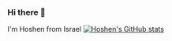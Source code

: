 ### Hi there 👋
I'm Hoshen from Israel 
[![Hoshen's GitHub stats](https://github-readme-stats.vercel.app/api?username=HoshenIshay)](https://github.com/anuraghazra/github-readme-stats)
